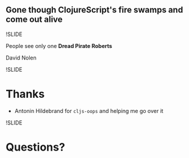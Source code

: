 ## Gone though ClojureScript's fire swamps and come out alive

!SLIDE

People see only one **Dread Pirate Roberts**

David Nolen

!SLIDE

# Thanks
- Antonin Hildebrand for `cljs-oops` and helping me go over it

!SLIDE

# Questions?
